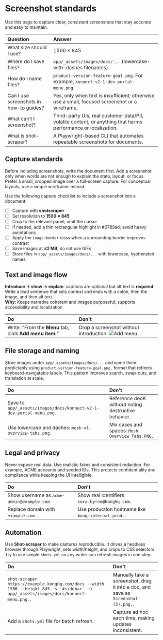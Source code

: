 # Screenshot standards

Use this page to capture clear, consistent screenshots that stay accurate and easy to maintain.

| Question | Answer |
| :---- | :---- |
| What size should I use? | 1500 × 845 |
| Where do I save files? | `app/_assets/images/docs/...` (lowercase-with-dashes filenames). |
| How do I name files? | `product-version-feature-goal.png`. For example, `konnect-v2-1-dev-portal-menu.png`. |
| Can I use screenshots in how-to guides? | Yes, only when text is insufficient; otherwise use a small, focused screenshot or a wireframe. |
| What can’t I screenshot? | Third-party UIs, real customer data/PII, volatile content, or anything that harms performance or localization. |
| What is shot-scraper? | A Playwright-based CLI that automates repeatable screenshots for documents. |

## Capture standards

Before including screenshots, write the document first. Add a screenshot only when words are not enough to explain the state, layout, or focus. Prefer a small, cropped image over a full-screen capture. For conceptual layouts, use a simple wireframe instead.

Use the following capture checklist to include a screenshot into a document:
- [ ] Capture with **shotscraper**  
- [ ] Set resolution to **1500 × 845**  
- [ ] Crop to the relevant panel; omit the cursor  
- [ ] If needed, add a thin rectangular highlight in #0788ad; avoid heavy annotations  
- [ ] Apply the `image-border` class when a surrounding border improves contrast  
- [ ] Save images at **≤2 MB**; do not use GIFs  
- [ ] Store files in `app/_assets/images/docs/...` with lowercase, hyphenated names

## Text and image flow

**Introduce → show → explain**: captions are optional but alt text is **required**. Write a lead sentence that sets context and ends with a colon, then the image, and then alt text.  
**Why:** Keeps narrative coherent and images purposeful; supports accessibility and localization.  

| Do | Don't |
| :---- | :---- |
| Write: “From the **Menu** tab, click **Add menu item:**” | Drop a screenshot without introduction: ![Add menu](/assets/images/docs/add-menu.png) |

## File storage and naming

Store images under `app/_assets/images/docs/...` and name them predictably using `product-version-feature-goal.png.` format that reflects keyboard-navigatable labels. This pattern improves search, swap-outs, and translation at scale.

| Do | Don't |
| :---- | :---- |
| Save to `app/_assets/images/docs/konnect-v2-1-dev-portal-menu.png.` | Reference decK without noting destructive behavior. |
| Use lowercase and dashes: `mesh-v1-overview-tabs.png.` | Mix cases and spaces: `Mesh Overview Tabs.PNG.` |

## Legal and privacy

Never expose real data. Use realistic fakes and consistent redaction. For example, ACME accounts and seeded IDs. This protects confidentiality and compliance while keeping the UI intelligible.

| Do | Don't |
| :---- | :---- |
| Show username as `acme-admin@example.com`. | Show real identifiers: `cora.byrne@konghq.com`. |
| Replace domain with `example.com.`. | Use production hostname like `kong-internal.prod.`. |

## Automation
Use **Shot-scraper** to make captures reproducible. It drives a headless browser through Playwright, sets width/height, and crops to CSS selectors. Try to use simple `shots.yml` so any writer can refresh images in one step.

| Do | Don't |
| :---- | :---- |
| `shot-scraper https://example.konghq.com/docs --width 1500 --height 845 -s '#sidebar' -o app/_assets/images/docs/konnect-menu.png.`. | Manually take a screenshot, drag it into a doc, and save as `Screenshot (5).png.`. |
| Add a `shots.yml` file for batch refresh. | Capture ad hoc each time, making updates inconsistent. |
